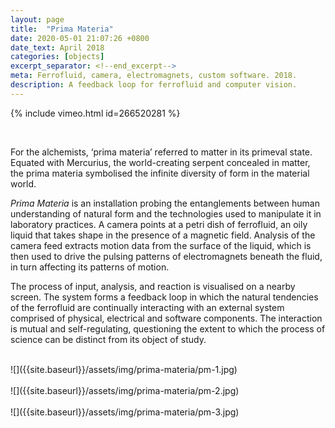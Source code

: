 ```yaml
---
layout: page
title:  "Prima Materia"
date: 2020-05-01 21:07:26 +0800
date_text: April 2018
categories: [objects]
excerpt_separator: <!--end_excerpt-->
meta: Ferrofluid, camera, electromagnets, custom software. 2018.
description: A feedback loop for ferrofluid and computer vision.
---
```


{% include vimeo.html id=266520281 %}

<br />

For the alchemists, ‘prima materia’ referred to matter in its primeval state. Equated with Mercurius, the world-creating serpent concealed in matter, the prima materia symbolised the infinite diversity of form in the material world.

_Prima Materia_ is an installation probing the entanglements between human understanding of natural form and the technologies used to manipulate it in laboratory practices. A camera points at a petri dish of ferrofluid, an oily liquid that takes shape in the presence of a magnetic field. Analysis of the camera feed extracts motion data from the surface of the liquid, which is then used to drive the pulsing patterns of electromagnets beneath the fluid, in turn affecting its patterns of motion.

The process of input, analysis, and reaction is visualised on a nearby screen. The system forms a feedback loop in which the natural tendencies of the ferrofluid are continually interacting with an external system comprised of physical, electrical and software components. The interaction is mutual and self-regulating, questioning the extent to which the process of science can be distinct from its object of study.

<br />
![]({{site.baseurl}}/assets/img/prima-materia/pm-1.jpg)
<br />
<br />
![]({{site.baseurl}}/assets/img/prima-materia/pm-2.jpg)
<br />
<br />
![]({{site.baseurl}}/assets/img/prima-materia/pm-3.jpg)
